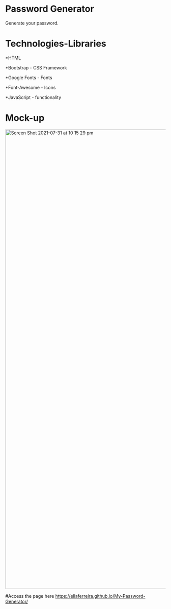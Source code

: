# Password Generator

Generate your password.

# Technologies-Libraries

*HTML

*Bootstrap - CSS Framework

*Google Fonts - Fonts

*Font-Awesome - Icons

*JavaScript - functionality

# Mock-up


<img width="1440" alt="Screen Shot 2021-07-31 at 10 15 29 pm" src="https://user-images.githubusercontent.com/84433857/127739561-e0349ceb-a969-43f2-b82a-270f80f041b4.png">

#Access the page here https://ellaferreira.github.io/My-Password-Generator/
